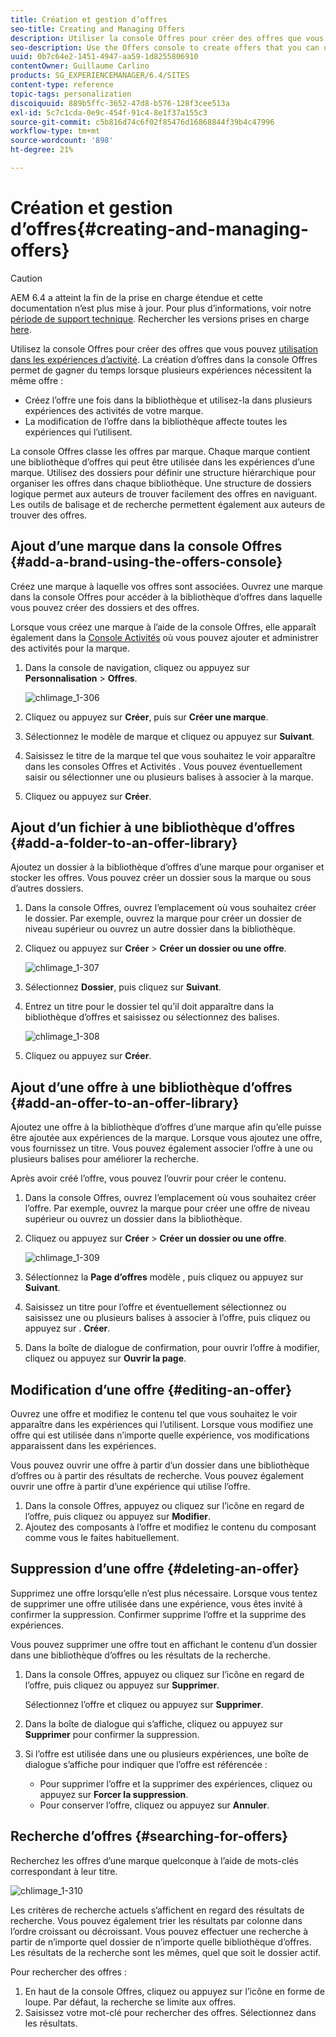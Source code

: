 ```yaml
---
title: Création et gestion d’offres
seo-title: Creating and Managing Offers
description: Utiliser la console Offres pour créer des offres que vous pourrez utiliser dans le cadre d’expériences associées à des activités
seo-description: Use the Offers console to create offers that you can use in activity experiences
uuid: 0b7c64e2-1451-4947-aa59-1d8255806910
contentOwner: Guillaume Carlino
products: SG_EXPERIENCEMANAGER/6.4/SITES
content-type: reference
topic-tags: personalization
discoiquuid: 889b5ffc-3652-47d8-b576-128f3cee513a
exl-id: 5c7c1cda-0e9c-454f-91c4-8e1f37a155c3
source-git-commit: c5b816d74c6f02f85476d16868844f39b4c47996
workflow-type: tm+mt
source-wordcount: '898'
ht-degree: 21%

---
```


# Création et gestion d’offres{#creating-and-managing-offers}

>[!CAUTION]
>
>AEM 6.4 a atteint la fin de la prise en charge étendue et cette documentation n’est plus mise à jour. Pour plus d’informations, voir notre [période de support technique](https://helpx.adobe.com/fr/support/programs/eol-matrix.html). Rechercher les versions prises en charge [here](https://experienceleague.adobe.com/docs/?lang=fr).

Utilisez la console Offres pour créer des offres que vous pouvez [utilisation dans les expériences d’activité](/help/sites-authoring/content-targeting-touch.md). La création d’offres dans la console Offres permet de gagner du temps lorsque plusieurs expériences nécessitent la même offre :

* Créez l’offre une fois dans la bibliothèque et utilisez-la dans plusieurs expériences des activités de votre marque.
* La modification de l’offre dans la bibliothèque affecte toutes les expériences qui l’utilisent.

La console Offres classe les offres par marque. Chaque marque contient une bibliothèque d’offres qui peut être utilisée dans les expériences d’une marque. Utilisez des dossiers pour définir une structure hiérarchique pour organiser les offres dans chaque bibliothèque. Une structure de dossiers logique permet aux auteurs de trouver facilement des offres en naviguant. Les outils de balisage et de recherche permettent également aux auteurs de trouver des offres.

## Ajout d’une marque dans la console Offres {#add-a-brand-using-the-offers-console}

Créez une marque à laquelle vos offres sont associées. Ouvrez une marque dans la console Offres pour accéder à la bibliothèque d’offres dans laquelle vous pouvez créer des dossiers et des offres.

Lorsque vous créez une marque à l’aide de la console Offres, elle apparaît également dans la [Console Activités](/help/sites-authoring/activitylib.md) où vous pouvez ajouter et administrer des activités pour la marque.

1. Dans la console de navigation, cliquez ou appuyez sur **Personnalisation** > **Offres**.

   ![chlimage_1-306](assets/chlimage_1-306.png)

1. Cliquez ou appuyez sur **Créer**, puis sur **Créer une marque**.
1. Sélectionnez le modèle de marque et cliquez ou appuyez sur **Suivant**.
1. Saisissez le titre de la marque tel que vous souhaitez le voir apparaître dans les consoles Offres et Activités . Vous pouvez éventuellement saisir ou sélectionner une ou plusieurs balises à associer à la marque.
1. Cliquez ou appuyez sur **Créer**.

## Ajout d’un fichier à une bibliothèque d’offres {#add-a-folder-to-an-offer-library}

Ajoutez un dossier à la bibliothèque d’offres d’une marque pour organiser et stocker les offres. Vous pouvez créer un dossier sous la marque ou sous d’autres dossiers.

1. Dans la console Offres, ouvrez l’emplacement où vous souhaitez créer le dossier. Par exemple, ouvrez la marque pour créer un dossier de niveau supérieur ou ouvrez un autre dossier dans la bibliothèque.
1. Cliquez ou appuyez sur **Créer** > **Créer un dossier ou une offre**.

   ![chlimage_1-307](assets/chlimage_1-307.png)

1. Sélectionnez **Dossier**, puis cliquez sur **Suivant**.
1. Entrez un titre pour le dossier tel qu’il doit apparaître dans la bibliothèque d’offres et saisissez ou sélectionnez des balises.

   ![chlimage_1-308](assets/chlimage_1-308.png)

1. Cliquez ou appuyez sur **Créer**.

## Ajout d’une offre à une bibliothèque d’offres {#add-an-offer-to-an-offer-library}

Ajoutez une offre à la bibliothèque d’offres d’une marque afin qu’elle puisse être ajoutée aux expériences de la marque. Lorsque vous ajoutez une offre, vous fournissez un titre. Vous pouvez également associer l’offre à une ou plusieurs balises pour améliorer la recherche.

Après avoir créé l’offre, vous pouvez l’ouvrir pour créer le contenu.

1. Dans la console Offres, ouvrez l’emplacement où vous souhaitez créer l’offre. Par exemple, ouvrez la marque pour créer une offre de niveau supérieur ou ouvrez un dossier dans la bibliothèque.
1. Cliquez ou appuyez sur **Créer** > **Créer un dossier ou une offre**.

   ![chlimage_1-309](assets/chlimage_1-309.png)

1. Sélectionnez la **Page d’offres** modèle , puis cliquez ou appuyez sur **Suivant**.
1. Saisissez un titre pour l’offre et éventuellement sélectionnez ou saisissez une ou plusieurs balises à associer à l’offre, puis cliquez ou appuyez sur . **Créer**.
1. Dans la boîte de dialogue de confirmation, pour ouvrir l’offre à modifier, cliquez ou appuyez sur **Ouvrir la page**.

## Modification d’une offre {#editing-an-offer}

Ouvrez une offre et modifiez le contenu tel que vous souhaitez le voir apparaître dans les expériences qui l’utilisent. Lorsque vous modifiez une offre qui est utilisée dans n’importe quelle expérience, vos modifications apparaissent dans les expériences.

Vous pouvez ouvrir une offre à partir d’un dossier dans une bibliothèque d’offres ou à partir des résultats de recherche. Vous pouvez également ouvrir une offre à partir d’une expérience qui utilise l’offre.

1. Dans la console Offres, appuyez ou cliquez sur l’icône en regard de l’offre, puis cliquez ou appuyez sur **Modifier**.
1. Ajoutez des composants à l’offre et modifiez le contenu du composant comme vous le faites habituellement.

## Suppression d’une offre {#deleting-an-offer}

Supprimez une offre lorsqu’elle n’est plus nécessaire. Lorsque vous tentez de supprimer une offre utilisée dans une expérience, vous êtes invité à confirmer la suppression. Confirmer supprime l’offre et la supprime des expériences.

Vous pouvez supprimer une offre tout en affichant le contenu d’un dossier dans une bibliothèque d’offres ou les résultats de la recherche.

1. Dans la console Offres, appuyez ou cliquez sur l’icône en regard de l’offre, puis cliquez ou appuyez sur **Supprimer**.

   Sélectionnez l’offre et cliquez ou appuyez sur **Supprimer**.

1. Dans la boîte de dialogue qui s’affiche, cliquez ou appuyez sur **Supprimer** pour confirmer la suppression.
1. Si l’offre est utilisée dans une ou plusieurs expériences, une boîte de dialogue s’affiche pour indiquer que l’offre est référencée :

   * Pour supprimer l’offre et la supprimer des expériences, cliquez ou appuyez sur **Forcer la suppression**.
   * Pour conserver l’offre, cliquez ou appuyez sur **Annuler**.

## Recherche d’offres {#searching-for-offers}

Recherchez les offres d’une marque quelconque à l’aide de mots-clés correspondant à leur titre.

![chlimage_1-310](assets/chlimage_1-310.png)

Les critères de recherche actuels s’affichent en regard des résultats de recherche. Vous pouvez également trier les résultats par colonne dans l’ordre croissant ou décroissant. Vous pouvez effectuer une recherche à partir de n’importe quel dossier de n’importe quelle bibliothèque d’offres. Les résultats de la recherche sont les mêmes, quel que soit le dossier actif.

Pour rechercher des offres :

1. En haut de la console Offres, cliquez ou appuyez sur l’icône en forme de loupe. Par défaut, la recherche se limite aux offres.
1. Saisissez votre mot-clé pour rechercher des offres. Sélectionnez dans les résultats.
